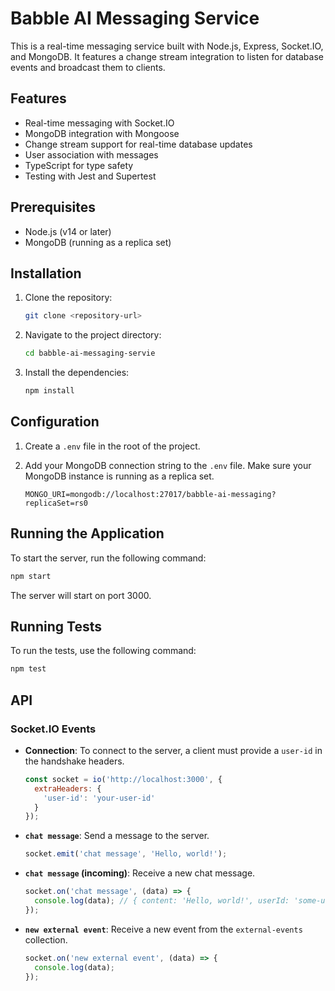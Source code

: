 # Babble AI Messaging Service

This is a real-time messaging service built with Node.js, Express, Socket.IO, and MongoDB. It features a change stream integration to listen for database events and broadcast them to clients.

## Features

- Real-time messaging with Socket.IO
- MongoDB integration with Mongoose
- Change stream support for real-time database updates
- User association with messages
- TypeScript for type safety
- Testing with Jest and Supertest

## Prerequisites

- Node.js (v14 or later)
- MongoDB (running as a replica set)

## Installation

1.  Clone the repository:
    ```bash
    git clone <repository-url>
    ```
2.  Navigate to the project directory:
    ```bash
    cd babble-ai-messaging-servie
    ```
3.  Install the dependencies:
    ```bash
    npm install
    ```

## Configuration

1.  Create a `.env` file in the root of the project.
2.  Add your MongoDB connection string to the `.env` file. Make sure your MongoDB instance is running as a replica set.

    ```
    MONGO_URI=mongodb://localhost:27017/babble-ai-messaging?replicaSet=rs0
    ```

## Running the Application

To start the server, run the following command:

```bash
npm start
```

The server will start on port 3000.

## Running Tests

To run the tests, use the following command:

```bash
npm test
```

## API

### Socket.IO Events

-   **Connection**: To connect to the server, a client must provide a `user-id` in the handshake headers.

    ```javascript
    const socket = io('http://localhost:3000', {
      extraHeaders: {
        'user-id': 'your-user-id'
      }
    });
    ```

-   **`chat message`**: Send a message to the server.

    ```javascript
    socket.emit('chat message', 'Hello, world!');
    ```

-   **`chat message` (incoming)**: Receive a new chat message.

    ```javascript
    socket.on('chat message', (data) => {
      console.log(data); // { content: 'Hello, world!', userId: 'some-user-id' }
    });
    ```

-   **`new external event`**: Receive a new event from the `external-events` collection.

    ```javascript
    socket.on('new external event', (data) => {
      console.log(data);
    });
    ```